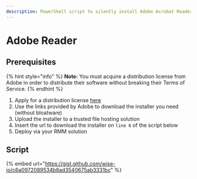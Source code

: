 ```yaml
---
description: PowerShell script to silently install Adobe Acrobat Reader DC.
---
```


# Adobe Reader

## Prerequisites

{% hint style="info" %}
**Note:** You must acquire a distribution license from Adobe in order to distribute their software without breaking their Terms of Service.
{% endhint %}

1. Apply for a distribution license [here](http://www.adobe.com/products/reader/rdr\_distribution1.html)
2. Use the links provided by Adobe to download the installer you need (without bloatware)
3. Upload the installer to a trusted file hosting solution
4. Insert the url to download the installer on `line 6` of the script below
5. Deploy via your RMM solution

## Script

{% embed url="https://gist.github.com/wise-io/c6a0972089534b8ad3540675ab3331bc" %}
